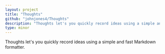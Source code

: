 ```yaml
---
layout: project
title: "Thoughts"
github: "johnjones4/Thoughts"
description: "Thoughts let's you quickly record ideas using a simple and fast Markdown formatter."
type: minor
---
```


Thoughts let's you quickly record ideas using a simple and fast Markdown formatter.